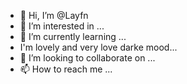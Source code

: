 - 👋 Hi, I’m @Layfn
- 👀 I’m interested in ...
- 🌱 I’m currently learning ...
- I'm lovely and very love darke mood...
- 💞️ I’m looking to collaborate on ...
- 📫 How to reach me ...

<!---
Layfn/Layfn is a ✨ special ✨ repository because its `README.md` (this file) appears on your GitHub profile.
You can click the Preview link to take a look at your changes.

--->
